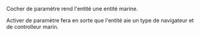 Cocher de paramètre rend l'entité une entité marine.

Activer de paramètre fera en sorte que l'entité aie un type de navigateur et de controlleur marin.